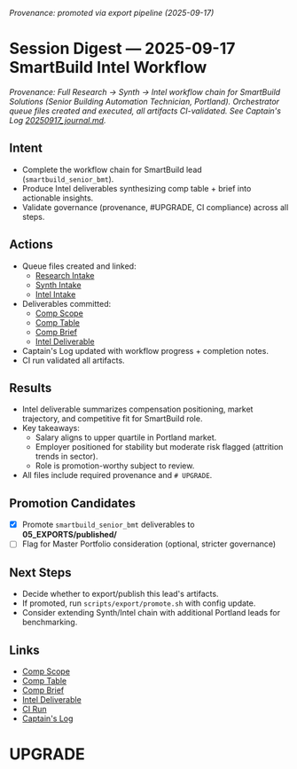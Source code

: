 _Provenance: promoted via export pipeline (2025-09-17)_

# Session Digest — 2025-09-17 SmartBuild Intel Workflow

_Provenance: Full Research → Synth → Intel workflow chain for SmartBuild Solutions (Senior Building Automation Technician, Portland). Orchestrator queue files created and executed, all artifacts CI-validated. See Captain's Log [20250917_journal.md](../journal/20250917_journal.md)._

## Intent
- Complete the workflow chain for SmartBuild lead (`smartbuild_senior_bmt`).
- Produce Intel deliverables synthesizing comp table + brief into actionable insights.
- Validate governance (provenance, #UPGRADE, CI compliance) across all steps.

## Actions
- Queue files created and linked:  
  - [Research Intake](../../tasks/queue/20250917-research-lead1.yml)  
  - [Synth Intake](../../tasks/queue/20250917-synth-lead1.yml)  
  - [Intel Intake](../../tasks/queue/20250917-intel-lead1.yml)  
- Deliverables committed:  
  - [Comp Scope](../../03_RESEARCH/leads/smartbuild_senior_bmt_comp_scope.md)  
  - [Comp Table](../../02_TEMPLATES/comp/20250917_smartbuild_senior_bmt_comp_table.md)  
  - [Comp Brief](../../02_TEMPLATES/briefs/20250917_smartbuild_senior_bmt_comp_brief.md)  
  - [Intel Deliverable](../../03_RESEARCH/findings/20250917_smartbuild_senior_bmt_intel.md)  
- Captain's Log updated with workflow progress + completion notes.  
- CI run validated all artifacts.

## Results
- Intel deliverable summarizes compensation positioning, market trajectory, and competitive fit for SmartBuild role.  
- Key takeaways:  
  - Salary aligns to upper quartile in Portland market.  
  - Employer positioned for stability but moderate risk flagged (attrition trends in sector).  
  - Role is promotion-worthy subject to review.  
- All files include required provenance and `# UPGRADE`.  

## Promotion Candidates
- [x] Promote `smartbuild_senior_bmt` deliverables to **05_EXPORTS/published/**  
- [ ] Flag for Master Portfolio consideration (optional, stricter governance)

## Next Steps
- Decide whether to export/publish this lead's artifacts.  
- If promoted, run `scripts/export/promote.sh` with config update.  
- Consider extending Synth/Intel chain with additional Portland leads for benchmarking.

## Links
- [Comp Scope](../../03_RESEARCH/leads/smartbuild_senior_bmt_comp_scope.md)  
- [Comp Table](../../02_TEMPLATES/comp/20250917_smartbuild_senior_bmt_comp_table.md)  
- [Comp Brief](../../02_TEMPLATES/briefs/20250917_smartbuild_senior_bmt_comp_brief.md)  
- [Intel Deliverable](../../03_RESEARCH/findings/20250917_smartbuild_senior_bmt_intel.md)  
- [CI Run](https://github.com/jwade83/career-intelligence-space/actions)  
- [Captain's Log](../journal/20250917_journal.md)

# UPGRADE
